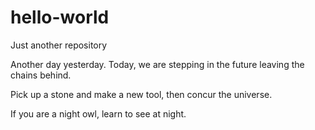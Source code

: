 # hello-world
Just another repository

Another day yesterday.
Today, we are stepping in the future leaving the chains behind.

Pick up a stone and make a new tool, then concur the universe.

If you are a night owl, learn to see at night.
